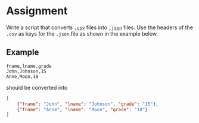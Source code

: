 # Assignment

Write a script that converts [`.csv`](https://en.wikipedia.org/wiki/Comma-separated_values) files into [`.json`](https://en.wikipedia.org/wiki/JSON) files.
Use the headers of the `.csv` as keys for the `.json` file as shown in the example below.

## Example

```csv
fname,lname,grade
John,Johnson,15
Anne,Moon,18
```

should be converted into

```json
[
    {"fname": "John", "lname": "Johnson", "grade": "15"},
    {"fname": "Anne", "lname": "Moon", "grade": "18"}
]
```
